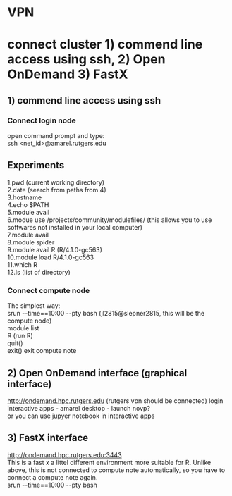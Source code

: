 
# VPN
# connect cluster 1) commend line access using ssh, 2) Open OnDemand 3) FastX

## 1) commend line access using ssh

### Connect login node   
open command prompt and type:   
ssh <net_id>@amarel.rutgers.edu   



## Experiments
1.pwd (current working directory)   
2.date (search from paths from 4)      
3.hostname       
4.echo $PATH       
5.module avail      
6.modue use /projects/community/modulefiles/      (this allows you to use softwares not installed in your local computer)   
7.module avail   
8.module spider   
9.module avail R        (R/4.1.0-gc563)   
10.module load R/4.1.0-gc563   
11.which R   
12.ls (list of directory)         

### Connect compute node   
 
The simplest way:      
srun --time==10:00 --pty bash           (jl2815@slepner2815, this will be the compute node)   
module list   
R  (run R)   
quit()   
exit()   exit compute note        

## 2) Open OnDemand interface (graphical interface)

http://ondemand.hpc.rutgers.edu      (rutgers vpn should be connected) 
login     
interactive apps - amarel desktop - launch novp?   
or you can use jupyer notebook in interactive apps   

## 3) FastX interface

http://ondemand.hpc.rutgers.edu:3443   
This is a fast x a littel different environment more suitable for R. Unlike above, this is not connected to compute note automatically, so you have to connect a compute note again.   
srun --time==10:00 --pty bash   







